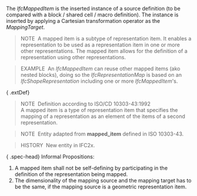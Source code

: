 The _IfcMappedItem_ is the inserted instance of a source definition (to be compared with a block / shared cell / macro definition). The instance is inserted by applying a Cartesian transformation operator as the _MappingTarget_.

> NOTE&nbsp; A mapped item is a subtype of representation item. It enables a representation to be used as a representation item in one or more other representations. The mapped item allows for the definition of a representation using other representations.

> EXAMPLE&nbsp; An _IfcMappedItem_ can reuse other mapped items (ako nested blocks), doing so the _IfcRepresentationMap_ is based on an _IfcShapeRepresentation_ including one or more _IfcMappedItem_'s.

{ .extDef}
> NOTE&nbsp; Definition according to ISO/CD 10303-43:1992  
> A mapped item is a type of representation item that specifies the mapping of a representation as an element of the items of a second representation.

> NOTE&nbsp; Entity adapted from **mapped_item** defined in ISO 10303-43.

> HISTORY&nbsp; New entity in IFC2x.

{ .spec-head}
Informal Propositions:

1. A mapped item shall not be self-defining by participating in the definition of the representation being mapped.
2. The dimensionality of the mapping source and the mapping target has to be the same, if the mapping source is a geometric representation item.